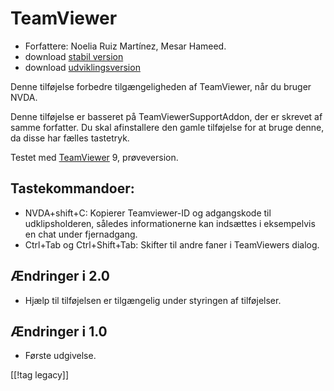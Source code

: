 # TeamViewer #

*	Forfattere: Noelia Ruiz Martínez, Mesar Hameed.
*	download [stabil version][1]
*	download [udviklingsversion][2]

Denne tilføjelse forbedre tilgængeligheden af TeamViewer, når du bruger
NVDA.

Denne tilføjelse er basseret på TeamViewerSupportAddon, der er skrevet af
samme forfatter. Du skal afinstallere den gamle tilføjelse for at bruge
denne, da disse har fælles tastetryk.

Testet med [TeamViewer][3] 9, prøveversion.

## Tastekommandoer: ##

*	NVDA+shift+C: Kopierer Teamviewer-ID og adgangskode til udklipsholderen,
  således informationerne kan indsættes i eksempelvis en chat under
  fjernadgang.
*	Ctrl+Tab og Ctrl+Shift+Tab: Skifter til andre faner i TeamViewers dialog.

## Ændringer i 2.0 ##
*	 Hjælp til tilføjelsen er tilgængelig under styringen af tilføjelser.

## Ændringer i 1.0 ##
*	 Første udgivelse.

[[!tag legacy]]

[1]: https://www.nvaccess.org/addonStore/legacy?file=tv

[2]: https://www.nvaccess.org/addonStore/legacy?file=tv-dev

[3]: https://www.teamviewer.com
